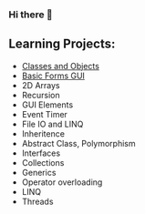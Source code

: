 ### Hi there 👋

## Learning Projects:
- [Classes and Objects](https://github.com/AxmartLearningProjects/CarStore)
- [Basic Forms GUI](https://github.com/AxmartLearningProjects/CarShopGUI)
- 2D Arrays
- Recursion
- GUI Elements
- Event Timer
- File IO and LINQ
- Inheritence
- Abstract Class, Polymorphism
- Interfaces
- Collections
- Generics
- Operator overloading
- LINQ
- Threads


<!--
**Axmart/Axmart** is a ✨ _special_ ✨ repository because its `README.md` (this file) appears on your GitHub profile.

Here are some ideas to get you started:

- 🔭 I’m currently working on ...
- 🌱 I’m currently learning ...
- 👯 I’m looking to collaborate on ...
- 🤔 I’m looking for help with ...
- 💬 Ask me about ...
- 📫 How to reach me: ...
- ⚡ Fun fact: ...
-->
